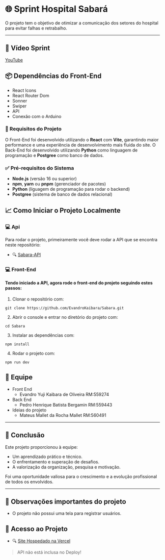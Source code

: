 # 🌐 Sprint Hospital Sabará

 O projeto tem o objetivo de otimizar a comunicação dos setores do hospital para evitar falhas e retrabalho.

---

## 💠 Vídeo Sprint

[YouTube](https://youtu.be/odwAwbksSyw)

## 📦 Dependências do Front-End

- React Icons
- React Router Dom
- Sonner
- Swiper
- API
- Conexão com o Arduino

### 🧰 Requisitos do Projeto

O Front-End foi desenvolvido utilizando o **React** com **Vite**, garantindo maior performance e uma experiência de desenvolvimento mais fluida do site.
O Back-End foi desenvolvido utilizando **Python** como linguagem de programação e **Postgree** como banco de dados.

### ✅ Pré-requisitos do Sistema

- **Node.js** (versão 16 ou superior)
- **npm**, **yarn** ou **pnpm** (gerenciador de pacotes)
- **Python** (liguagem de programação para rodar o backend)
- **Postgree** (sistema de banco de dados relacional)

## 📈 Como Iniciar o Projeto Localmente

### 💻 Api

Para rodar o projeto, primeiramente você deve rodar a API que se encontra neste repositório:

- 🔍 [Sabara-API](https://github.com/phbrg/sabaraAPI)

### 💻 Front-End

#### Tendo iniciado a API, agora rode o front-end do projeto seguindo estes passos:

1. Clonar o repositório com:
```
git clone https://github.com/EvandroKaibara/Sabara.git
```

2. Abrir o console e entrar no diretório do projeto com:

```
cd Sabara
```

3. Instalar as dependências com:

```
npm install
```

4. Rodar o projeto com:

```
npm run dev
```

## 🤝 Equipe

- Front End
    - Evandro Yuji Kaibara de Oliveira RM:559274
- Back End
    - Pedro Henrique Batista Bergamin RM:559443
- Ideias do projeto
    - Mateus Mallet da Rocha Mallet RM:560491

---

## 🏁 Conclusão

Este projeto proporcionou à equipe:

- Um aprendizado prático e técnico.
- O enfrentamento e superação de desafios.
- A valorização da organização, pesquisa e motivação.

Foi uma oportunidade valiosa para o crescimento e a evolução profissional de todos os envolvidos.

---

## 📌 Observações importantes do projeto

- O projeto não possui uma tela para registrar usuários.

## 🔗 Acesso ao Projeto

- 🔍 [Site Hospedado na Vercel](https://sabara.vercel.app/)
> API não está inclusa no Deploy!
